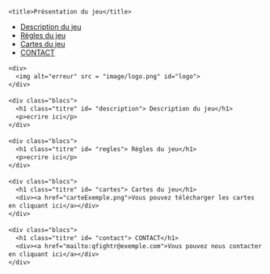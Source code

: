 <!DOCTYPE html>
<html>
  <head>
    <!-- <link rel="stylesheet" type="text/css" href="screen.css"> -->
    <meta charset="UTF-8">
    <meta name="viewport" content="width=device-width, initial-scale=1">
    <link rel="stylesheet" type="text/css" media="screen and (min-width : 650px) " href="screen.css"> <!-- grand -->
    <link rel="stylesheet" type="text/css" media="screen and (max-width : 650px) " href="print.css"> <!-- petit -->

    <title>Présentation du jeu</title>
  </head>
  <body>
    <div id="header">
      <ul id="menu">
        <li><a href="#description">Description du jeu</a></li>
        <li><a href="#regles">Règles du jeu</a></li>
        <li><a href="#cartes">Cartes du jeu</a></li>
        <li><a href="#contact">CONTACT</a></li>
      </ul>
    </div>
    
    <div>
      <img alt="erreur" src = "image/logo.png" id="logo">
    </div>

    <div class="blocs">  
      <h1 class="titre" id= "description"> Description du jeu</h1>
      <p>ecrire ici</p>
    </div>
    
    <div class="blocs">  
      <h1 class="titre" id= "regles"> Règles du jeu</h1>
      <p>ecrire ici</p>
    </div>
    
    <div class="blocs">    
      <h1 class="titre" id= "cartes"> Cartes du jeu</h1>  
      <div><a href="carteExemple.png">Vous pouvez télécharger les cartes en cliquant ici</a></div>
    </div>

    <div class="blocs">    
      <h1 class="titre" id= "contact"> CONTACT</h1>
      <div><a href="mailto:qfightr@exemple.com">Vous pouvez nous contacter en cliquant ici</a></div>
    </div>
  </body>
</html>
